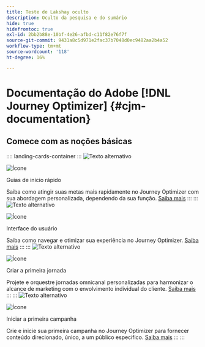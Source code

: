 ```yaml
---
title: Teste de Lakshay oculto
description: Oculto da pesquisa e do sumário
hide: true
hidefromtoc: true
exl-id: 2bb2b88e-10bf-4e26-afbd-c11f82e76f7f
source-git-commit: 9431a8c5d971e2fac37b7048d0ec9482aa2b4a52
workflow-type: tm+mt
source-wordcount: '118'
ht-degree: 16%

---
```



# Documentação do Adobe [!DNL Journey Optimizer] {#cjm-documentation}

## Comece com as noções básicas

:::: landing-cards-container
:::
![Texto alternativo](https://experienceleague.adobe.com/en/docs/journey-optimizer-v2/using/media_1d834c9bcc356413ce8f04590143dc85613d5851c.png?width=2000&amp;format=webply&amp;optimize=medium)

![Ícone](https://cdn.experienceleague.adobe.com/icons/gears.svg)

Guias de início rápido

Saiba como atingir suas metas mais rapidamente no Journey Optimizer com sua abordagem personalizada, dependendo da sua função.
[Saiba mais](/en/docs/journey-optimizer-v2/using/get-started/quick-start/quick-start)
:::
:::
![Texto alternativo](https://experienceleague.adobe.com/en/docs/journey-optimizer-v2/using/media_151105955ede1eb92ba5369c11699448b5da6e0a0.jpg?width=2000&amp;format=webply&amp;optimize=medium)

![Ícone](https://cdn.experienceleague.adobe.com/icons/gears.svg)

Interface do usuário

Saiba como navegar e otimizar sua experiência no Journey Optimizer.
[Saiba mais](/en/docs/journey-optimizer-v2/using/get-started/user-interface)
:::
:::
![Texto alternativo](https://experienceleague.adobe.com/en/docs/journey-optimizer-v2/using/media_1c064a7a4145c59b81d3cbbaf300d9655a7c7c552.jpg?width=2000&amp;format=webply&amp;optimize=medium)

![Ícone](https://cdn.experienceleague.adobe.com/icons/gears.svg)

Criar a primeira jornada

Projete e orquestre jornadas omnicanal personalizadas para harmonizar o alcance de marketing com o envolvimento individual do cliente.
[Saiba mais](/en/docs/journey-optimizer-v2/using/journey-management/orchestrate-journeys/create-journey/journey-gs)
:::
:::
![Texto alternativo](https://experienceleague.adobe.com/en/docs/journey-optimizer-v2/using/media_183fe7a108b5121b3795cb3310c5cfaa2a16b737e.jpg?width=2000&amp;format=webply&amp;optimize=medium)

![Ícone](https://cdn.experienceleague.adobe.com/icons/gears.svg)

Iniciar a primeira campanha

Crie e inicie sua primeira campanha no Journey Optimizer para fornecer conteúdo direcionado, único, a um público específico.
[Saiba mais](/en/docs/journey-optimizer-v2/using/journey-management/campaigns/standard-campaigns/create-campaign)
:::
:::
